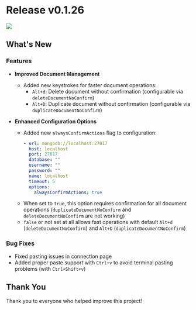 # Release v0.1.26

<img src="https://github.com/kopecmaciej/vi-mongo/blob/master/assets/logo/no-background.svg" align="center"/>

## What's New

### Features

- **Improved Document Management**
  - Added new keystrokes for faster document operations:
    - `Alt+d`: Delete document without confirmation (configurable via
      `deleteDocumentNoConfirm`)
    - `Alt+D`: Duplicate document without confirmation (configurable via
      `duplicateDocumentNoConfirm`)

- **Enhanced Configuration Options**
  - Added new `alwaysConfirmActions` flag to configuration:
    ```yaml
    - url: mongodb://localhost:27017
      host: localhost
      port: 27017
      database: ""
      username: ""
      password: ""
      name: localhost
      timeout: 5
      options:
        alwaysConfirmActions: true
    ```
  - When set to `true`, this option requires confirmation for all document
    operations (`duplicateDocumentNoConfirm` and `deleteDocumentNoConfirm` are
    not working)
  - `false` or not set at all allows fast operations with default `Alt+d`
    (`deleteDocumentNoConfirm`) and `Alt+D` (`duplicateDocumentNoConfirm`)

### Bug Fixes

- Fixed pasting issues in connection page
- Added proper paste support with `Ctrl+v` to avoid terminal pasting problems
  (with `Ctrl+Shift+v`)

## Thank You

Thank you to everyone who helped improve this project!
